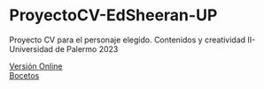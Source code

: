 # ProyectoCV-EdSheeran-UP
Proyecto CV para el personaje elegido. Contenidos y creatividad II- Universidad de Palermo 2023

<a href='https://fernandalagiglia.github.io/ProyectoCV-EdSheeran-UP/' target="_blank"> Versión Online </a> <br>
<a href='https://www.figma.com/proto/JnHo3wq5tpXwGy6RFBdmhN/Landing-Page?node-id=101-1199&scaling=scale-down' target="_blank">Bocetos </a>
